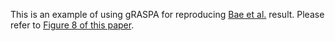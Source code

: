 This is an example of using gRASPA for reproducing [Bae et al.](https://pubs.acs.org/doi/10.1021/la800555x) result.
Please refer to [Figure 8 of this paper](https://pubs.acs.org/cms/10.1021/la800555x/asset/images/medium/la-2008-00555x_0002.gif). 
